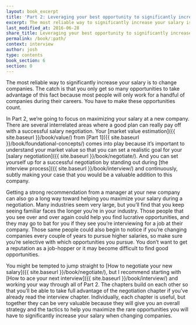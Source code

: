 ```yaml
---
layout: book_excerpt
title: 'Part 2: Leveraging your best opportunity to significantly increase your salary'
excerpt: The most reliable way to significantly increase your salary is to change companies.
last_modified_at: 2016-06-28
share_title: Leveraging your best opportunity to significantly increase your salary
permalink: /book/:path/
context: interview
author: josh
type: contents
book_section: 6
section: 0
---
```

The most reliable way to significantly increase your salary is to change companies. The catch is that you only get so many opportunities to take advantage of this fact because most people will only work for a handful of companies during their careers. You have to make these opportunities count.

In Part 2, we’re going to focus on maximizing your salary at a new company. There are several interrelated areas where a good plan can really pay off with a successful salary negotiation. Your [market value estimation]({{ site.baseurl }}/book/value/) from [Part 1]({{ site.baseurl }}/book/foundational-concepts/) comes into play because it’s important to understand your market value so that you can set a realistic goal for your [salary negotiation]({{ site.baseurl }}/book/negotiate/). And you can set yourself up for a successful negotiation by standing out during [the interview process]({{ site.baseurl }}/book/interview/) and continuously, subtly making your case that you would be a valuable addition to this company.

Getting a strong recommendation from a manager at your new company can also go a long way toward helping you maximize your salary during a negotiation. Many industries seem very large, but you’ll find that you keep seeing familiar faces the longer you’re in your industry. Those people that you see over and over again could help you find lucrative opportunities, and they may go to bat for you if they see you’re interviewing for a job at their company. Those same people could also begin to notice if you’re changing companies every couple of years to pursue higher salaries, so make sure you’re selective with which opportunities you pursue. You don’t want to get a reputation as a job-hopper or it may become difficult to find good opportunities.

You might be tempted to jump straight to [How to negotiate your new salary]({{ site.baseurl }}/book/negotiate/), but I recommend starting with [How to ace your next interview]({{ site.baseurl }}/book/interview/) and working your way through all of Part 2. The chapters build on each other so that you’ll be able to take full advantage of the negotiation chapter if you’ve already read the interview chapter. Individually, each chapter is useful, but together they can be very valuable because they will give you an overall strategy and the tactics to help you maximize the rare opportunities you will have to significantly increase your salary when changing companies.

